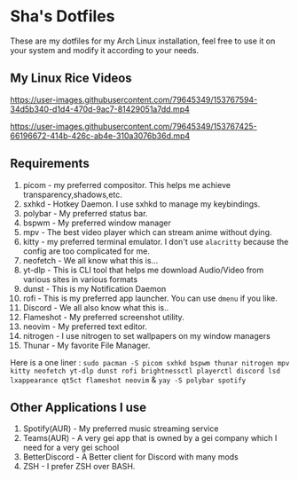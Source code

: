 # Sha's Dotfiles
These are my dotfiles for my Arch Linux installation, feel free to use it on your system and modify it according to your needs.

## My Linux Rice Videos

https://user-images.githubusercontent.com/79645349/153767594-34d5b340-d1d4-470d-9ac7-81429051a7dd.mp4

https://user-images.githubusercontent.com/79645349/153767425-66196672-414b-426c-ab4e-310a3076b36d.mp4

## Requirements

1. picom - my preferred compositor. This helps me achieve transparency,shadows,etc.
2. sxhkd - Hotkey Daemon. I use sxhkd to manage my keybindings.
3. polybar - My preferred status bar.
4. bspwm - My preferred window manager
5. mpv - The best video player which can stream anime without dying.
6. kitty - my preferred terminal emulator. I don't use `alacritty` because the config are too complicated for me.
7. neofetch - We all know what this is...
8. yt-dlp - This is CLI tool that helps me download Audio/Video from various sites in various formats
9. dunst - This is my Notification Daemon
  10. rofi - This is my preferred app launcher. You can use `dmenu` if you like.
  11. Discord - We all also know what this is..
  12. Flameshot - My preferred screenshot utility.
  13. neovim - My preferred text editor.
  14. nitrogen - I use nitrogen to set wallpapers on my window managers
  15. Thunar - My favorite File Manager. 

Here is a one liner : `sudo pacman -S picom sxhkd bspwm thunar nitrogen mpv kitty neofetch yt-dlp dunst rofi brightnessctl playerctl discord lsd lxappearance qt5ct flameshot neovim` & `yay -S polybar spotify`


## Other Applications I use
1. Spotify(AUR) - My preferred music streaming service
2. Teams(AUR) - A very gei app that is owned by a gei company which I need for a very gei school
3. BetterDiscord - A Better client for Discord with many mods
4. ZSH - I prefer ZSH over BASH.
